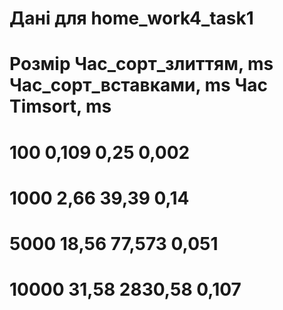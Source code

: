 # Дані для home_work4_task1
# Розмір  Час_сорт_злиттям, ms	 Час_сорт_вставками, ms	 Час Timsort, ms
# 100	                 0,109	                         0,25	           0,002
# 1000	               2,66	                          39,39	           0,14
# 5000	               18,56	                       77,573	           0,051
# 10000             	 31,58	                       2830,58	         0,107


